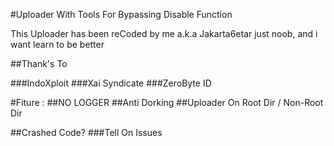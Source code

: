 #Uploader With Tools For Bypassing Disable Function

This Uploader has been reCoded by me a.k.a Jakarta6etar
just noob, and i want learn to be better

##Thank's To

###IndoXploit
###Xai Syndicate
###ZeroByte ID

#Fiture :
##NO LOGGER
##Anti Dorking
##Uploader On Root Dir / Non-Root Dir

##Crashed Code?
###Tell On Issues
